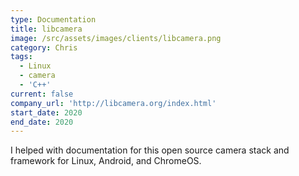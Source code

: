 ```yaml
---
type: Documentation
title: libcamera
image: /src/assets/images/clients/libcamera.png
category: Chris
tags:
  - Linux
  - camera
  - 'C++'
current: false
company_url: 'http://libcamera.org/index.html'
start_date: 2020
end_date: 2020
---
```


I helped with documentation for this open source camera stack and framework for Linux, Android, and ChromeOS.
